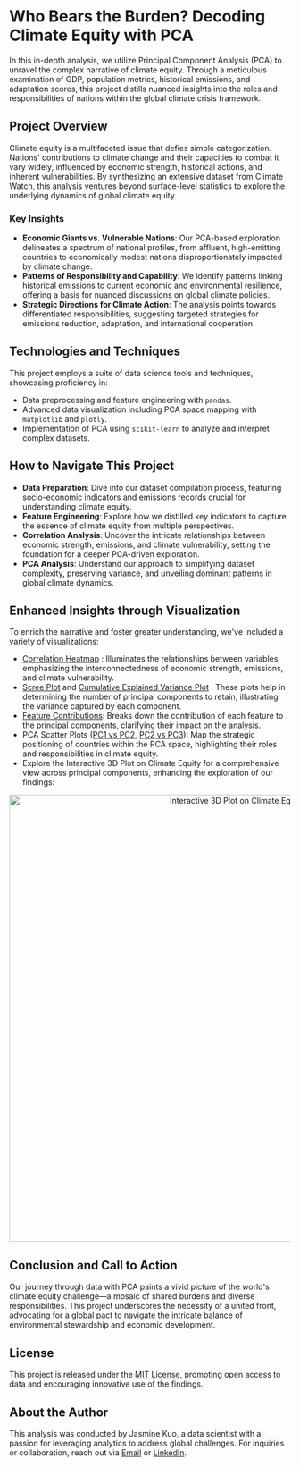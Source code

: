 # Who Bears the Burden? Decoding Climate Equity with PCA

In this in-depth analysis, we utilize Principal Component Analysis (PCA) to unravel the complex narrative of climate equity. Through a meticulous examination of GDP, population metrics, historical emissions, and adaptation scores, this project distills nuanced insights into the roles and responsibilities of nations within the global climate crisis framework. 

## Project Overview

Climate equity is a multifaceted issue that defies simple categorization. Nations' contributions to climate change and their capacities to combat it vary widely, influenced by economic strength, historical actions, and inherent vulnerabilities. By synthesizing an extensive dataset from Climate Watch, this analysis ventures beyond surface-level statistics to explore the underlying dynamics of global climate equity.

### Key Insights

- **Economic Giants vs. Vulnerable Nations**: Our PCA-based exploration delineates a spectrum of national profiles, from affluent, high-emitting countries to economically modest nations disproportionately impacted by climate change.
- **Patterns of Responsibility and Capability**: We identify patterns linking historical emissions to current economic and environmental resilience, offering a basis for nuanced discussions on global climate policies.
- **Strategic Directions for Climate Action**: The analysis points towards differentiated responsibilities, suggesting targeted strategies for emissions reduction, adaptation, and international cooperation.

## Technologies and Techniques

This project employs a suite of data science tools and techniques, showcasing proficiency in:
- Data preprocessing and feature engineering with `pandas`.
- Advanced data visualization including PCA space mapping with `matplotlib` and `plotly`.
- Implementation of PCA using `scikit-learn` to analyze and interpret complex datasets.

## How to Navigate This Project

- **Data Preparation**: Dive into our dataset compilation process, featuring socio-economic indicators and emissions records crucial for understanding climate equity.
- **Feature Engineering**: Explore how we distilled key indicators to capture the essence of climate equity from multiple perspectives.
- **Correlation Analysis**:  Uncover the intricate relationships between economic strength, emissions, and climate vulnerability, setting the foundation for a deeper PCA-driven exploration.
- **PCA Analysis**: Understand our approach to simplifying dataset complexity, preserving variance, and unveiling dominant patterns in global climate dynamics.

## Enhanced Insights through Visualization

To enrich the narrative and foster greater understanding, we've included a variety of visualizations:

- [Correlation Heatmap](https://jasminekuo.github.io/Climate-Equity-PCA-Analysis/Plots/correlation_heatmap.png)
: Illuminates the relationships between variables, emphasizing the interconnectedness of economic strength, emissions, and climate vulnerability.
- [Scree Plot](https://jasminekuo.github.io/Climate-Equity-PCA-Analysis/Plots/scree_plot.html)
 and [Cumulative Explained Variance Plot](https://jasminekuo.github.io/Climate-Equity-PCA-Analysis/Plots/cumulative_explained_variance_plot.html)
: These plots help in determining the number of principal components to retain, illustrating the variance captured by each component.
- [Feature Contributions](https://jasminekuo.github.io/Climate-Equity-PCA-Analysis/Plots/feature_contributions.png): Breaks down the contribution of each feature to the principal components, clarifying their impact on the analysis.
- PCA Scatter Plots ([PC1 vs PC2](https://jasminekuo.github.io/Climate-Equity-PCA-Analysis/Plots/pc1_pc2.html), [PC2 vs PC3](https://jasminekuo.github.io/Climate-Equity-PCA-Analysis/Plots/pc2_pc3.html)): Map the strategic positioning of countries within the PCA space, highlighting their roles and responsibilities in climate equity.
- Explore the Interactive 3D Plot on Climate Equity for a comprehensive view across principal components, enhancing the exploration of our findings:

<p align="center">
<img src="https://jasminekuo.github.io/Climate-Equity-PCA-Analysis/Plots/pca_3d.html" alt="Interactive 3D Plot on Climate Equity" width="800">
</p>


## Conclusion and Call to Action

Our journey through data with PCA paints a vivid picture of the world's climate equity challenge—a mosaic of shared burdens and diverse responsibilities. This project underscores the necessity of a united front, advocating for a global pact to navigate the intricate balance of environmental stewardship and economic development.

## License

This project is released under the [MIT License](LICENSE), promoting open access to data and encouraging innovative use of the findings.

## About the Author

This analysis was conducted by Jasmine Kuo, a data scientist with a passion for leveraging analytics to address global challenges. For inquiries or collaboration, reach out via [Email](mailto:ik2437@nyu.edu) or [LinkedIn](https://www.linkedin.com/in/jasmineejkuo/).
